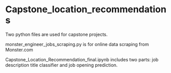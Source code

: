# Capstone_location_recommendations

Two python files are used for capstone projects. 

monster_engineer_jobs_scraping.py is for online data scraping from Monster.com

Capstone_Location_Recommendation_final.ipynb includes two parts: job description title classifier and job opening prediction.
